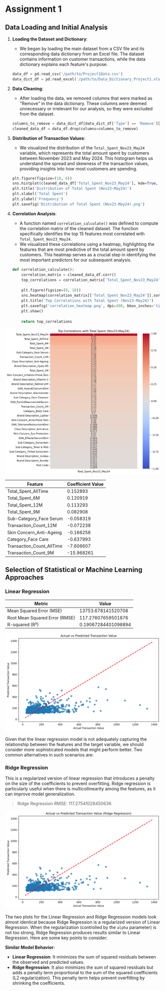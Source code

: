# Assignment 1
## Data Loading and Initial Analysis

1. **Loading the Dataset and Dictionary**:
    - We began by loading the main dataset from a CSV file and its corresponding data dictionary from an Excel file. The dataset contains information on customer transactions, while the data dictionary explains each feature's purpose.

    ```python
    data_df = pd.read_csv('/path/to/Project1Data.csv')
    data_dict_df = pd.read_excel('/path/to/Data_Dictionary_Project1.xlsx')
    ```

2. **Data Cleaning**:
    - After loading the data, we removed columns that were marked as "Remove" in the data dictionary. These columns were deemed unnecessary or irrelevant for our analysis, so they were excluded from the dataset.

    ```python
    columns_to_remove = data_dict_df[data_dict_df['Type'] == 'Remove']['Variable'].tolist()
    cleaned_data_df = data_df.drop(columns=columns_to_remove)
    ```

3. **Distribution of Transaction Values**:
    - We visualized the distribution of the `Total_Spent_Nov23_May24` variable, which represents the total amount spent by customers between November 2023 and May 2024. This histogram helps us understand the spread and skewness of the transaction values, providing insights into how most customers are spending.

    ```python
    plt.figure(figsize=(10, 6))
    sns.histplot(cleaned_data_df['Total_Spent_Nov23_May24'], kde=True, bins=30)
    plt.title('Distribution of Total Spent (Nov23-May24)')
    plt.xlabel('Total Spent')
    plt.ylabel('Frequency')
    plt.savefig('Distribution of Total Spent (Nov23-May24).png')
    ```

4. **Correlation Analysis**:
    - A function named `correlation_calculate()` was defined to compute the correlation matrix of the cleaned dataset. The function specifically identifies the top 15 features most correlated with `Total_Spent_Nov23_May24`. 
    - We visualized these correlations using a heatmap, highlighting the features that are most predictive of the total amount spent by customers. This heatmap serves as a crucial step in identifying the most important predictors for our subsequent analysis.

    ```python
    def correlation_calculate():
        correlation_matrix = cleaned_data_df.corr()
        top_correlations = correlation_matrix['Total_Spent_Nov23_May24'].sort_values(ascending=False).head(15)
        
        plt.figure(figsize=(8, 10))
        sns.heatmap(correlation_matrix[['Total_Spent_Nov23_May24']].sort_values(by='Total_Spent_Nov23_May24', ascending=False), annot=True, cmap='coolwarm', vmin=-1, vmax=1)
        plt.title('Top Correlations with Total Spent (Nov23-May24)')
        plt.savefig('correlation_heatmap.png', dpi=300, bbox_inches='tight')
        plt.show()

        return top_correlations
    ```
![Correlation Heatmap](correlation_heatmap.png "Correlation Heatmap")

| Feature                    | Coefficient Value |
|----------------------------|-------------------|
| Total_Spent_AllTime         | 0.152893          |
| Total_Spent_6M              | 0.120919          |
| Total_Spent_12M             | 0.113293          |
| Total_Spent_9M              | 0.082908          |
| Sub-Category_Face Serum     | -0.058319         |
| Transaction_Count_12M       | -0.072238         |
| Skin Concern_Anti-Ageing    | -0.166256         |
| Category_Face Care          | -0.637993         |
| Transaction_Count_AllTime   | -7.606607         |
| Transaction_Count_9M        | -15.968261        |

## Selection of Statistical or Machine Learning Approaches

### Linear Regression

| Metric                      | Value               |
|-----------------------------|---------------------|
| Mean Squared Error (MSE)    | 13753.678141520708  |
| Root Mean Squared Error (RMSE) | 117.27607659501876 |
| R-squared (R²)              | 0.19067284401098894 |

![Actual vs Predicted](actual_vs_predicted.png "Actual vs Predicted Transaction Value")

Given that the linear regression model is not adequately capturing the relationship between the features and the target variable, we should consider more sophisticated models that might perform better. Two common alternatives in such scenarios are:

### Ridge Regression
This is a regularized version of linear regression that introduces a penalty on the size of the coefficients to prevent overfitting. Ridge regression is particularly useful when there is multicollinearity among the features, as it can improve model generalization.

> Ridge Regression RMSE: 117.27541028450636

![Ridge RegressionActual vs Predicted](ridge_actual_vs_predicted.png "Ridge Regression Actual vs Predicted Transaction Value")

The two plots for the Linear Regression and Ridge Regression models look almost identical because Ridge Regression is a regularized version of Linear Regression. When the regularization (controlled by the `alpha` parameter) is not too strong, Ridge Regression produces results similar to Linear Regression. Here are some key points to consider:

**Similar Model Behavior**:
- **Linear Regression**: It minimizes the sum of squared residuals between the observed and predicted values.
- **Ridge Regression**: It also minimizes the sum of squared residuals but adds a penalty term proportional to the sum of the squared coefficients (L2 regularization). This penalty term helps prevent overfitting by shrinking the coefficients.

